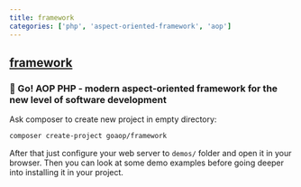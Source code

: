 ```yaml
---
title: framework
categories: ['php', 'aspect-oriented-framework', 'aop']
---
```

## [framework](https://github.com/goaop/framework)

### :gem: Go! AOP PHP - modern aspect-oriented framework for the new level of software development


Ask composer to create new project in empty directory:

```bash
composer create-project goaop/framework
```
After that just configure your web server to `demos/` folder and open it in your browser. Then you can look at some demo examples before going deeper into installing it in your project.
